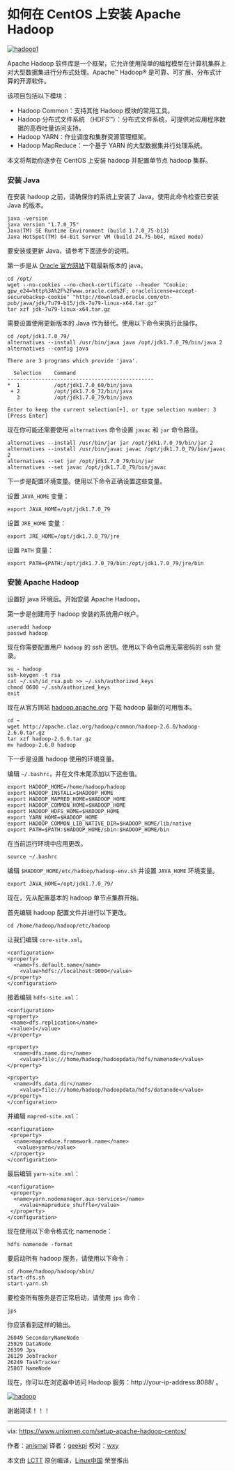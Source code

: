 如何在 CentOS 上安装 Apache Hadoop
============================================================

 [![](https://www.unixmen.com/wp-content/uploads/2015/06/hadoop1-696x249.png "hadoop1")][2] 

Apache Hadoop 软件库是一个框架，它允许使用简单的编程模型在计算机集群上对大型数据集进行分布式处理。Apache™ Hadoop® 是可靠、可扩展、分布式计算的开源软件。

该项目包括以下模块：

*   Hadoop Common：支持其他 Hadoop 模块的常用工具。
*   Hadoop 分布式文件系统 （HDFS™）：分布式文件系统，可提供对应用程序数据的高吞吐量访问支持。
*   Hadoop YARN：作业调度和集群资源管理框架。
*   Hadoop MapReduce：一个基于 YARN 的大型数据集并行处理系统。

本文将帮助你逐步在 CentOS 上安装 hadoop 并配置单节点 hadoop 集群。

### 安装 Java

在安装 hadoop 之前，请确保你的系统上安装了 Java。使用此命令检查已安装 Java 的版本。

```
java -version
java version "1.7.0_75"
Java(TM) SE Runtime Environment (build 1.7.0_75-b13)
Java HotSpot(TM) 64-Bit Server VM (build 24.75-b04, mixed mode)
```

要安装或更新 Java，请参考下面逐步的说明。

第一步是从 [Oracle 官方网站][3]下载最新版本的 java。

```
cd /opt/
wget --no-cookies --no-check-certificate --header "Cookie: gpw_e24=http%3A%2F%2Fwww.oracle.com%2F; oraclelicense=accept-securebackup-cookie" "http://download.oracle.com/otn-pub/java/jdk/7u79-b15/jdk-7u79-linux-x64.tar.gz"
tar xzf jdk-7u79-linux-x64.tar.gz
```

需要设置使用更新版本的 Java 作为替代。使用以下命令来执行此操作。

```
cd /opt/jdk1.7.0_79/
alternatives --install /usr/bin/java java /opt/jdk1.7.0_79/bin/java 2
alternatives --config java
```

```
There are 3 programs which provide 'java'.

  Selection    Command
-----------------------------------------------
*  1           /opt/jdk1.7.0_60/bin/java
 + 2           /opt/jdk1.7.0_72/bin/java
   3           /opt/jdk1.7.0_79/bin/java

Enter to keep the current selection[+], or type selection number: 3 [Press Enter]
```

现在你可能还需要使用 `alternatives` 命令设置 `javac` 和 `jar` 命令路径。 

```
alternatives --install /usr/bin/jar jar /opt/jdk1.7.0_79/bin/jar 2
alternatives --install /usr/bin/javac javac /opt/jdk1.7.0_79/bin/javac 2
alternatives --set jar /opt/jdk1.7.0_79/bin/jar
alternatives --set javac /opt/jdk1.7.0_79/bin/javac
```

下一步是配置环境变量。使用以下命令正确设置这些变量。

设置 `JAVA_HOME` 变量：

```
export JAVA_HOME=/opt/jdk1.7.0_79
```

设置 `JRE_HOME` 变量：

```
export JRE_HOME=/opt/jdk1.7.0_79/jre
```

设置 `PATH` 变量：

```
export PATH=$PATH:/opt/jdk1.7.0_79/bin:/opt/jdk1.7.0_79/jre/bin
```

### 安装 Apache Hadoop

设置好 java 环境后。开始安装 Apache Hadoop。

第一步是创建用于 hadoop 安装的系统用户帐户。

```
useradd hadoop
passwd hadoop
```

现在你需要配置用户 `hadoop` 的 ssh 密钥。使用以下命令启用无需密码的 ssh 登录。

```
su - hadoop
ssh-keygen -t rsa
cat ~/.ssh/id_rsa.pub >> ~/.ssh/authorized_keys
chmod 0600 ~/.ssh/authorized_keys
exit
```

现在从官方网站 [hadoop.apache.org][4] 下载 hadoop 最新的可用版本。

```
cd ~
wget http://apache.claz.org/hadoop/common/hadoop-2.6.0/hadoop-2.6.0.tar.gz
tar xzf hadoop-2.6.0.tar.gz
mv hadoop-2.6.0 hadoop
```

下一步是设置 hadoop 使用的环境变量。

编辑 `~/.bashrc`，并在文件末尾添加以下这些值。

```
export HADOOP_HOME=/home/hadoop/hadoop
export HADOOP_INSTALL=$HADOOP_HOME
export HADOOP_MAPRED_HOME=$HADOOP_HOME
export HADOOP_COMMON_HOME=$HADOOP_HOME
export HADOOP_HDFS_HOME=$HADOOP_HOME
export YARN_HOME=$HADOOP_HOME
export HADOOP_COMMON_LIB_NATIVE_DIR=$HADOOP_HOME/lib/native
export PATH=$PATH:$HADOOP_HOME/sbin:$HADOOP_HOME/bin
```

在当前运行环境中应用更改。

```
source ~/.bashrc
```

编辑 `$HADOOP_HOME/etc/hadoop/hadoop-env.sh` 并设置 `JAVA_HOME` 环境变量。

```
export JAVA_HOME=/opt/jdk1.7.0_79/
```

现在，先从配置基本的 hadoop 单节点集群开始。

首先编辑 hadoop 配置文件并进行以下更改。

```
cd /home/hadoop/hadoop/etc/hadoop
```

让我们编辑 `core-site.xml`。

```
<configuration>
<property>
  <name>fs.default.name</name>
    <value>hdfs://localhost:9000</value>
</property>
</configuration>
```

接着编辑 `hdfs-site.xml`：

```
<configuration>
<property>
 <name>dfs.replication</name>
 <value>1</value>
</property>

<property>
  <name>dfs.name.dir</name>
    <value>file:///home/hadoop/hadoopdata/hdfs/namenode</value>
</property>

<property>
  <name>dfs.data.dir</name>
    <value>file:///home/hadoop/hadoopdata/hdfs/datanode</value>
</property>
</configuration>
```

并编辑 `mapred-site.xml`：

```
<configuration>
 <property>
  <name>mapreduce.framework.name</name>
   <value>yarn</value>
 </property>
</configuration>
```

最后编辑 `yarn-site.xml`：

```
<configuration>
 <property>
  <name>yarn.nodemanager.aux-services</name>
    <value>mapreduce_shuffle</value>
 </property>
</configuration>
```

现在使用以下命令格式化 namenode：

```
hdfs namenode -format
```

要启动所有 hadoop 服务，请使用以下命令：

```
cd /home/hadoop/hadoop/sbin/
start-dfs.sh
start-yarn.sh
```

要检查所有服务是否正常启动，请使用 `jps` 命令：

```
jps
```

你应该看到这样的输出。

```
26049 SecondaryNameNode
25929 DataNode
26399 Jps
26129 JobTracker
26249 TaskTracker
25807 NameNode
```

现在，你可以在浏览器中访问 Hadoop 服务：http://your-ip-address:8088/ 。

 [![hadoop](http://www.unixmen.com/wp-content/uploads/2015/06/hadoop.png)][5] 

谢谢阅读！！！

--------------------------------------------------------------------------------

via: https://www.unixmen.com/setup-apache-hadoop-centos/

作者：[anismaj][a]
译者：[geekpi](https://github.com/geekpi)
校对：[wxy](https://github.com/wxy)

本文由 [LCTT](https://github.com/LCTT/TranslateProject) 原创编译，[Linux中国](https://linux.cn/) 荣誉推出

[a]:https://www.unixmen.com/author/anis/
[1]:https://www.unixmen.com/author/anis/
[2]:https://www.unixmen.com/wp-content/uploads/2015/06/hadoop1.png
[3]:http://www.oracle.com/technetwork/java/javase/downloads/jdk7-downloads-1880260.html
[4]:https://hadoop.apache.org/
[5]:http://www.unixmen.com/wp-content/uploads/2015/06/hadoop.png
